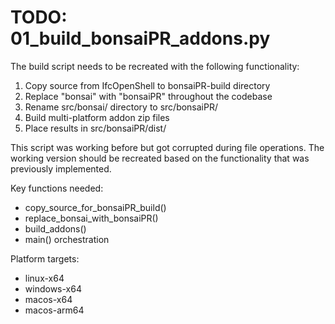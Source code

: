 # TODO: 01_build_bonsaiPR_addons.py

The build script needs to be recreated with the following functionality:

1. Copy source from IfcOpenShell to bonsaiPR-build directory
2. Replace "bonsai" with "bonsaiPR" throughout the codebase
3. Rename src/bonsai/ directory to src/bonsaiPR/
4. Build multi-platform addon zip files
5. Place results in src/bonsaiPR/dist/

This script was working before but got corrupted during file operations.
The working version should be recreated based on the functionality 
that was previously implemented.

Key functions needed:
- copy_source_for_bonsaiPR_build()
- replace_bonsai_with_bonsaiPR() 
- build_addons()
- main() orchestration

Platform targets:
- linux-x64
- windows-x64  
- macos-x64
- macos-arm64